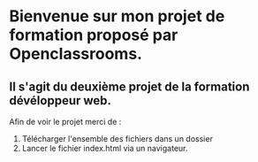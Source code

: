# Bienvenue sur mon projet de formation proposé par Openclassrooms.

## Il s'agit du deuxième projet de la formation dévéloppeur web.

Afin de voir le projet merci de :

1. Télécharger l'ensemble des fichiers dans un dossier
2. Lancer le fichier index.html via un navigateur.

